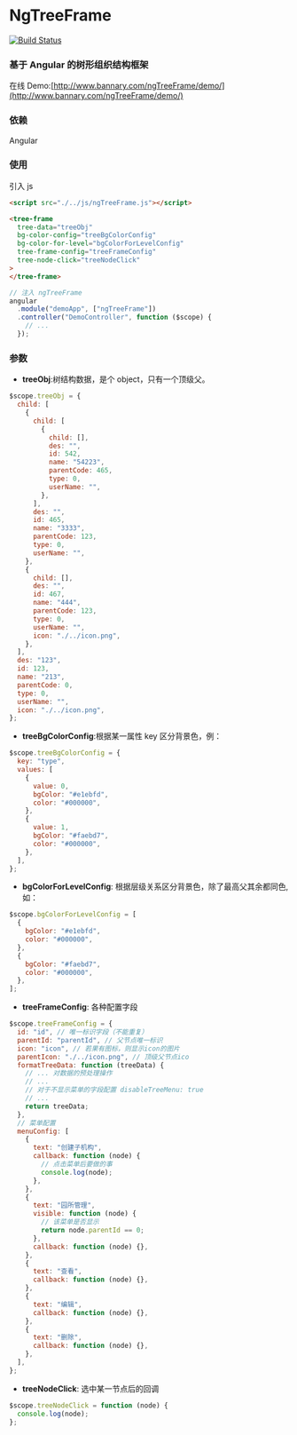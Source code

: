 # NgTreeFrame

[![Build Status](https://www.travis-ci.org/wangmingdong/ngTreeFrame.svg?branch=master)](https://www.travis-ci.org/wangmingdong/ngTreeFrame)

### 基于 Angular 的树形组织结构框架

在线 Demo:[http://www.bannary.com/ngTreeFrame/demo/](http://www.bannary.com/ngTreeFrame/demo/)

### 依赖

Angular

### 使用

引入 js

```html
<script src="./../js/ngTreeFrame.js"></script>
```

```html
<tree-frame
  tree-data="treeObj"
  bg-color-config="treeBgColorConfig"
  bg-color-for-level="bgColorForLevelConfig"
  tree-frame-config="treeFrameConfig"
  tree-node-click="treeNodeClick"
>
</tree-frame>
```

```js
// 注入 ngTreeFrame
angular
  .module("demoApp", ["ngTreeFrame"])
  .controller("DemoController", function ($scope) {
    // ...
  });
```

### 参数

- **treeObj**:树结构数据，是个 object，只有一个顶级父。

```js
$scope.treeObj = {
  child: [
    {
      child: [
        {
          child: [],
          des: "",
          id: 542,
          name: "54223",
          parentCode: 465,
          type: 0,
          userName: "",
        },
      ],
      des: "",
      id: 465,
      name: "3333",
      parentCode: 123,
      type: 0,
      userName: "",
    },
    {
      child: [],
      des: "",
      id: 467,
      name: "444",
      parentCode: 123,
      type: 0,
      userName: "",
      icon: "./../icon.png",
    },
  ],
  des: "123",
  id: 123,
  name: "213",
  parentCode: 0,
  type: 0,
  userName: "",
  icon: "./../icon.png",
};
```

- **treeBgColorConfig**:根据某一属性 key 区分背景色，例：

```js
$scope.treeBgColorConfig = {
  key: "type",
  values: [
    {
      value: 0,
      bgColor: "#e1ebfd",
      color: "#000000",
    },
    {
      value: 1,
      bgColor: "#faebd7",
      color: "#000000",
    },
  ],
};
```

- **bgColorForLevelConfig**:
  根据层级关系区分背景色，除了最高父其余都同色,如：

```js
$scope.bgColorForLevelConfig = [
  {
    bgColor: "#e1ebfd",
    color: "#000000",
  },
  {
    bgColor: "#faebd7",
    color: "#000000",
  },
];
```

- **treeFrameConfig**:
  各种配置字段

```js
$scope.treeFrameConfig = {
  id: "id", // 唯一标识字段（不能重复）
  parentId: "parentId", // 父节点唯一标识
  icon: "icon", // 若果有图标，则显示icon的图片
  parentIcon: "./../icon.png", // 顶级父节点ico
  formatTreeData: function (treeData) {
    // ... 对数据的预处理操作
    // ...
    // 对于不显示菜单的字段配置 disableTreeMenu: true
    // ...
    return treeData;
  },
  // 菜单配置
  menuConfig: [
    {
      text: "创建子机构",
      callback: function (node) {
        // 点击菜单后要做的事
        console.log(node);
      },
    },
    {
      text: "园所管理",
      visible: function (node) {
        // 该菜单是否显示
        return node.parentId == 0;
      },
      callback: function (node) {},
    },
    {
      text: "查看",
      callback: function (node) {},
    },
    {
      text: "编辑",
      callback: function (node) {},
    },
    {
      text: "删除",
      callback: function (node) {},
    },
  ],
};
```

- **treeNodeClick**:
  选中某一节点后的回调

```js
$scope.treeNodeClick = function (node) {
  console.log(node);
};
```
